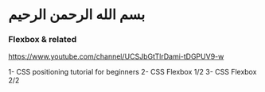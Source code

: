 ﻿# بسم الله الرحمن الرحيم
### Flexbox & related
https://www.youtube.com/channel/UCSJbGtTlrDami-tDGPUV9-w

1- CSS positioning tutorial for beginners
2- CSS Flexbox 1/2
3- CSS Flexbox 2/2